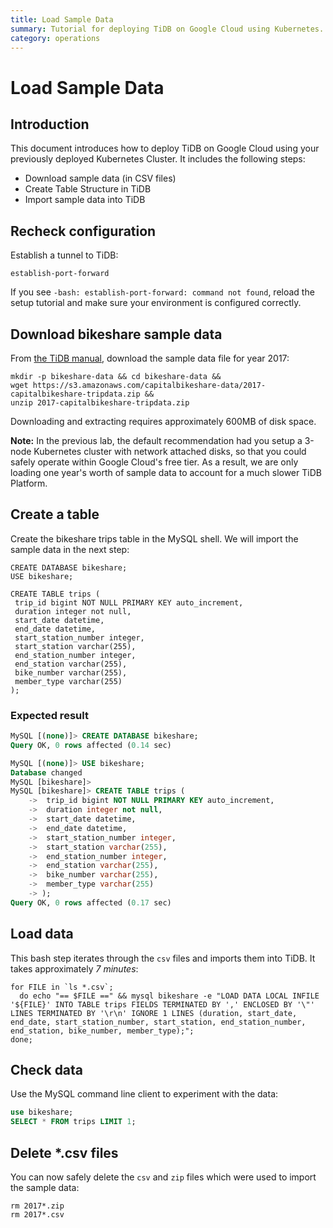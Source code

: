 ```yaml
---
title: Load Sample Data
summary: Tutorial for deploying TiDB on Google Cloud using Kubernetes.
category: operations
---
```


# Load Sample Data

## Introduction

This document introduces how to deploy TiDB on Google Cloud using your previously deployed Kubernetes Cluster. It includes the following steps:

- Download sample data (in CSV files)
- Create Table Structure in TiDB
- Import sample data into TiDB

## Recheck configuration

Establish a tunnel to TiDB:

	establish-port-forward
	
If you see `-bash: establish-port-forward: command not found`, reload the setup tutorial and make sure your environment is configured correctly.

## Download bikeshare sample data

From [the TiDB manual](https://pingcap.com/docs/bikeshare-example-database/), download the sample data file for year 2017:

	mkdir -p bikeshare-data && cd bikeshare-data &&
	wget https://s3.amazonaws.com/capitalbikeshare-data/2017-capitalbikeshare-tripdata.zip &&
	unzip 2017-capitalbikeshare-tripdata.zip

Downloading and extracting requires approximately 600MB of disk space.

**Note:** In the previous lab, the default recommendation had you setup a 3-node Kubernetes cluster with network attached disks, so that you could safely operate within Google Cloud's free tier. As a result, we are only loading one year's worth of sample data to account for a much slower TiDB Platform.

## Create a table

Create the bikeshare trips table in the MySQL shell. We will import the sample data in the next step:

```
CREATE DATABASE bikeshare;
USE bikeshare;

CREATE TABLE trips (
 trip_id bigint NOT NULL PRIMARY KEY auto_increment,
 duration integer not null,
 start_date datetime,
 end_date datetime,
 start_station_number integer,
 start_station varchar(255),
 end_station_number integer,
 end_station varchar(255),
 bike_number varchar(255),
 member_type varchar(255)
);
```

### Expected result

```sql
MySQL [(none)]> CREATE DATABASE bikeshare;
Query OK, 0 rows affected (0.14 sec)

MySQL [(none)]> USE bikeshare;
Database changed
MySQL [bikeshare]>
MySQL [bikeshare]> CREATE TABLE trips (
    ->  trip_id bigint NOT NULL PRIMARY KEY auto_increment,
    ->  duration integer not null,
    ->  start_date datetime,
    ->  end_date datetime,
    ->  start_station_number integer,
    ->  start_station varchar(255),
    ->  end_station_number integer,
    ->  end_station varchar(255),
    ->  bike_number varchar(255),
    ->  member_type varchar(255)
    -> );
Query OK, 0 rows affected (0.17 sec)
```

## Load data

This bash step iterates through the `csv` files and imports them into TiDB. It takes approximately *7 minutes*:

```
for FILE in `ls *.csv`;
  do echo "== $FILE ==" && mysql bikeshare -e "LOAD DATA LOCAL INFILE '${FILE}' INTO TABLE trips FIELDS TERMINATED BY ',' ENCLOSED BY '\"' LINES TERMINATED BY '\r\n' IGNORE 1 LINES (duration, start_date, end_date, start_station_number, start_station, end_station_number, end_station, bike_number, member_type);";
done;
```

## Check data

Use the MySQL command line client to experiment with the data:

```sql
use bikeshare;
SELECT * FROM trips LIMIT 1;
```

## Delete \*.csv files

You can now safely delete the `csv` and `zip` files which were used to import the sample data:

```
rm 2017*.zip
rm 2017*.csv
```

